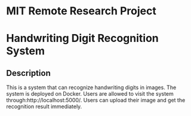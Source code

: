 # MIT Remote Research Project 
Handwriting Digit Recognition System
===

Description
---
This is a system that can recognize handwriting digits in images. The system is deployed on Docker. Users are allowed to visit the system through:http://localhost:5000/. Users can upload their image and get the recognition result immediately.


